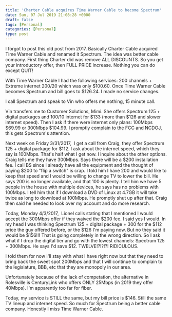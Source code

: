 ```yaml
---
title: 'Charter Cable acquires Time Warner Cable to become Spectrum'
date: Sun, 07 Jul 2019 21:08:28 +0000
draft: false
tags: [Personal]
categories: [Personal]
type: post
---
```


I forgot to post this old post from 2017. Basically Charter Cable acquired Time Warner Cable and renamed it Spectrum. The idea was better cable company. First thing Charter did was remove ALL DISCOUNTS. So you get your introductory offer, then FULL PRICE increase. Nothing you can do except QUIT!

With Time Warner Cable I had the following services: 200 channels + Extreme internet 200/20 which was only $100.60. Once Time Warner Cable becomes Spectrum and bill goes to $126.24. I made no service changes.

I call Spectrum and speak to Vin who offers me nothing, 15 minute call.

Vin transfers me to Customer Solutions, Mimi. She offers Spectrum 125 + digital packages and 100/10 internet for $133 (more than $126 and slower internet speed). Then I ask if there were internet only plans: 100Mbps $69.99 or 300Mbps $104.99. I promptly complain to the FCC and NCDOJ, this gets Spectrum's attention.

Next week on Friday 3/31/2017,  I get a call from Craig, they offer Spectrum 125 + digital package for $112. I ask about the internet speed, which they say is 100Mbps. That's half what I get now. I inquire about the other options. Craig tells me they have 300Mbps. Says there will be a $200 installation fee. I call BS since I already have all the equipment and the thought of paying $200 to "flip a switch" is crap. I told him I have 200 and would like to keep that speed and I would be willing to change TV to lower the bill. He says 200 is no longer available, and that 100 is plenty. I tell him we have 5 people in the house with multiple devices, he says has no problems with 100Mbps. I tell him that if I download a DVD of Linux at 4.7GB it will take twice as long to download at 100Mbps. He promptly shut up after that. Craig then said he needed to look over my account and do more research.

Today, Monday 4/3/2017,  Lionel calls stating that I mentioned I would accept the 300Mbps offer if they waived the $200 fee. I said yes I would. In my head I was thinking Spectrum 125 + digital package + 300 for the $112 price the guy offered before, or the $126 I'm paying now. But no they said it would be $156!!! That is going completely in the wrong direction. So I ask what if I drop the digital tier and go with the lowest channels: Spectrum 125 + 300Mbps. He says I'd save $12. TWELVE!?!?!?! RIDICULOUS.

I told them for now I'll stay with what I have right now but that they need to bring back the sweet spot 200Mbps and that I will continue to complain to the legislature, BBB, etc that they are monopoly in our area.

Unfortunately because of the lack of competation, the alternative in Rolesville is CenturyLink who offers ONLY 25Mbps (in 2019 they offer 40Mbps). I'm apparently too far for fiber.

Today, my service is STILL the same, but my bill price is $146. Still the same TV lineup and internet speed. So much for Spectrum being a better cable company. Honestly I miss Time Warner Cable.